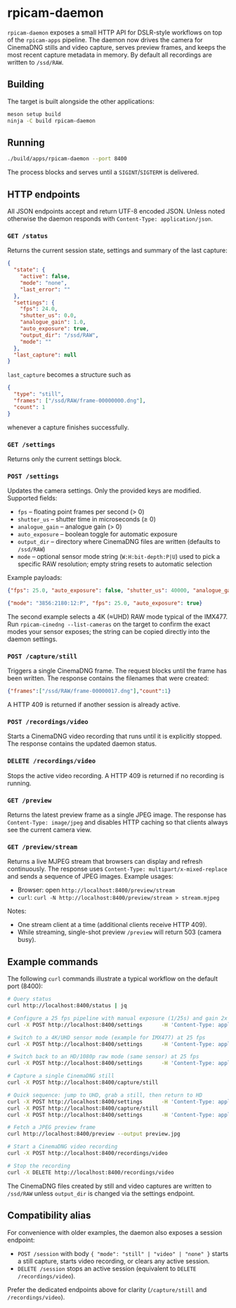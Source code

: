 # rpicam-daemon

`rpicam-daemon` exposes a small HTTP API for DSLR-style workflows on top of the
`rpicam-apps` pipeline. The daemon now drives the camera for CinemaDNG stills
and video capture, serves preview frames, and keeps the most recent capture
metadata in memory. By default all recordings are written to `/ssd/RAW`.

## Building

The target is built alongside the other applications:

```bash
meson setup build
ninja -C build rpicam-daemon
```

## Running

```bash
./build/apps/rpicam-daemon --port 8400
```

The process blocks and serves until a `SIGINT`/`SIGTERM` is delivered.

## HTTP endpoints

All JSON endpoints accept and return UTF-8 encoded JSON. Unless noted otherwise
the daemon responds with `Content-Type: application/json`.

### `GET /status`

Returns the current session state, settings and summary of the last capture:

```json
{
  "state": {
    "active": false,
    "mode": "none",
    "last_error": ""
  },
  "settings": {
    "fps": 24.0,
    "shutter_us": 0.0,
    "analogue_gain": 1.0,
    "auto_exposure": true,
    "output_dir": "/ssd/RAW",
    "mode": ""
  },
  "last_capture": null
}
```

`last_capture` becomes a structure such as

```json
{
  "type": "still",
  "frames": ["/ssd/RAW/frame-00000000.dng"],
  "count": 1
}
```

whenever a capture finishes successfully.

### `GET /settings`

Returns only the current settings block.

### `POST /settings`

Updates the camera settings. Only the provided keys are modified. Supported
fields:

- `fps` – floating point frames per second (> 0)
- `shutter_us` – shutter time in microseconds (≥ 0)
- `analogue_gain` – analogue gain (> 0)
- `auto_exposure` – boolean toggle for automatic exposure
- `output_dir` – directory where CinemaDNG files are written (defaults to `/ssd/RAW`)
- `mode` – optional sensor mode string (`W:H:bit-depth:P|U`) used to pick a specific RAW resolution; empty string resets to automatic selection

Example payloads:

```json
{"fps": 25.0, "auto_exposure": false, "shutter_us": 40000, "analogue_gain": 2.0}
```

```json
{"mode": "3856:2180:12:P", "fps": 25.0, "auto_exposure": true}
```

The second example selects a 4K (≈UHD) RAW mode typical of the IMX477. Run
`rpicam-cinedng --list-cameras` on the target to confirm the exact modes your
sensor exposes; the string can be copied directly into the daemon settings.

### `POST /capture/still`

Triggers a single CinemaDNG frame. The request blocks until the frame has been
written. The response contains the filenames that were created:

```json
{"frames":["/ssd/RAW/frame-00000017.dng"],"count":1}
```

A HTTP 409 is returned if another session is already active.

### `POST /recordings/video`

Starts a CinemaDNG video recording that runs until it is explicitly stopped.
The response contains the updated daemon status.

### `DELETE /recordings/video`

Stops the active video recording. A HTTP 409 is returned if no recording is
running.

### `GET /preview`

Returns the latest preview frame as a single JPEG image. The response has
`Content-Type: image/jpeg` and disables HTTP caching so that clients always see
the current camera view.

### `GET /preview/stream`

Returns a live MJPEG stream that browsers can display and refresh continuously.
The response uses `Content-Type: multipart/x-mixed-replace` and sends a
sequence of JPEG images. Example usages:

- Browser: open `http://localhost:8400/preview/stream`
- `curl`: `curl -N http://localhost:8400/preview/stream > stream.mjpeg`

Notes:
- One stream client at a time (additional clients receive HTTP 409).
- While streaming, single-shot preview `/preview` will return 503 (camera busy).

## Example commands

The following `curl` commands illustrate a typical workflow on the default
port (8400):

```bash
# Query status
curl http://localhost:8400/status | jq

# Configure a 25 fps pipeline with manual exposure (1/25s) and gain 2x
curl -X POST http://localhost:8400/settings      -H 'Content-Type: application/json'      -d '{"fps":25.0,"auto_exposure":false,"shutter_us":40000,"analogue_gain":2.0}'

# Switch to a 4K/UHD sensor mode (example for IMX477) at 25 fps
curl -X POST http://localhost:8400/settings      -H 'Content-Type: application/json'      -d '{"mode":"3856:2180:12:P","fps":25.0}'

# Switch back to an HD/1080p raw mode (same sensor) at 25 fps
curl -X POST http://localhost:8400/settings      -H 'Content-Type: application/json'      -d '{"mode":"2028:1080:12:P","fps":25.0}'

# Capture a single CinemaDNG still
curl -X POST http://localhost:8400/capture/still

# Quick sequence: jump to UHD, grab a still, then return to HD
curl -X POST http://localhost:8400/settings      -H 'Content-Type: application/json'      -d '{"mode":"3856:2180:12:P","fps":25.0}'
curl -X POST http://localhost:8400/capture/still
curl -X POST http://localhost:8400/settings      -H 'Content-Type: application/json'      -d '{"mode":"2028:1080:12:P","fps":25.0}'

# Fetch a JPEG preview frame
curl http://localhost:8400/preview --output preview.jpg

# Start a CinemaDNG video recording
curl -X POST http://localhost:8400/recordings/video

# Stop the recording
curl -X DELETE http://localhost:8400/recordings/video
```

The CinemaDNG files created by still and video captures are written to
`/ssd/RAW` unless `output_dir` is changed via the settings endpoint.

## Compatibility alias

For convenience with older examples, the daemon also exposes a session endpoint:

- `POST /session` with body `{ "mode": "still" | "video" | "none" }` starts a still capture, starts video recording, or clears any active session.
- `DELETE /session` stops an active session (equivalent to `DELETE /recordings/video`).

Prefer the dedicated endpoints above for clarity (`/capture/still` and `/recordings/video`).
